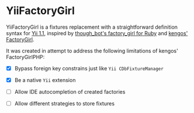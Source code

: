 # YiiFactoryGirl

YiiFactoryGirl is a fixtures replacement with a straightforward definition syntax for [Yii 1.1](https://github.com/yiisoft/yii), inspired by [though_bot's factory_girl for Ruby](https://raw.githubusercontent.com/thoughtbot/factory_girl) and [kengos' FactoryGirl](https://github.com/kengos/FactoryGirl).

It was created in attempt to address the following limitations of kengos' FactoryGirlPHP:
- [x] Bypass foreign key constrains just like `Yii CDbFixtureManager`
- [x] Be a native `Yii` extension
- [ ] Allow IDE autocompletion of created factories
- [ ] Allow different strategies to store fixtures

